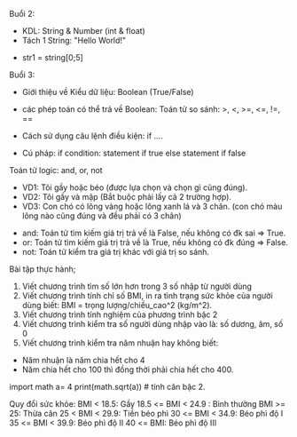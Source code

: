 Buổi 2:
- KDL: String & Number (int & float)
- Tách 1 String: "Hello World!"
+ str1 = string[0;5]


Buổi 3:
- Giới thiệu về Kiểu dữ liệu: Boolean (True/False)
- các phép toán có thể trả về Boolean: Toán tử so sánh: >, <, >=, <=, !=, ==

- Cách sử dụng câu lệnh điều kiện: if ....
- Cú pháp:
if condition:
    statement if true
else
    statement if false

Toán tử logic: and, or, not
- VD1: Tôi gầy hoặc béo (được lựa chọn và chọn gì cũng đúng).
- VD2: Tôi gầy và mập (Bắt buộc phải lấy cả 2 trường hợp).
- VD3: Con chó có lông vàng hoặc lông xanh lá và 3 chân.
(con chó màu lông nào cũng đúng và đều phải có 3 chân)

+ and: Toán tử tìm kiếm giá trị trả về là False, nếu không có đk sai => True. 
+ or: Toán tử tìm kiếm giá trị trả về là True, nếu không có đk đúng => False. 
+ not: Toán tử kiểm tra giá trị khác với giá trị so sánh.


Bài tập thực hành;
1. Viết chương trình tìm số lớn hơn trong 3 số nhập từ người dùng
2. Viết chương trình tính chỉ số BMI, in ra tình trạng sức khỏe của người dùng biết: 
BMI = trọng lượng/chiều_cao^2 (kg/m^2). 
3. Viết chương trình tính nghiệm của phương trình bậc 2
4. Viết chương trình kiểm tra số người dùng nhập vào là: số dương, âm, số 0
5. Viết chương trình kiểm tra năm nhuận hay không biết:
+ Năm nhuận là năm chia hết cho 4
+ Năm chia hết cho 100 thì đồng thời phải chia hết cho 400.

import math
a= 4
print(math.sqrt(a)) # tính căn bậc 2.

Quy đổi sức khỏe: 
BMI < 18.5: Gầy
18.5 <= BMI < 24.9 : Bình thường
BMI >= 25: Thừa cân
25 < BMI < 29.9: Tiền béo phì 
30 <= BMI < 34.9: Béo phì độ I
35 <= BMI < 39.9: Béo phì độ II
40 <= BMI: Béo phì độ III